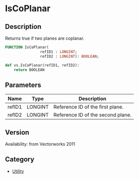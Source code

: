 # IsCoPlanar

## Description
Returns true if two planes are coplanar.

```pascal
FUNCTION IsCoPlanar(
				refID1 : LONGINT;
				refID2 : LONGINT): BOOLEAN;
```

```python
def vs.IsCoPlanar(refID1, refID2):
    return BOOLEAN
```

## Parameters
|Name|Type|Description|
|---|---|---|
|refID1|LONGINT|Reference ID of the first plane.|
|refID2|LONGINT|Reference ID of the second plane.|

## Version
Availability: from Vectorworks 2011

## Category
* [Utility](../Categories/Utility.md)
